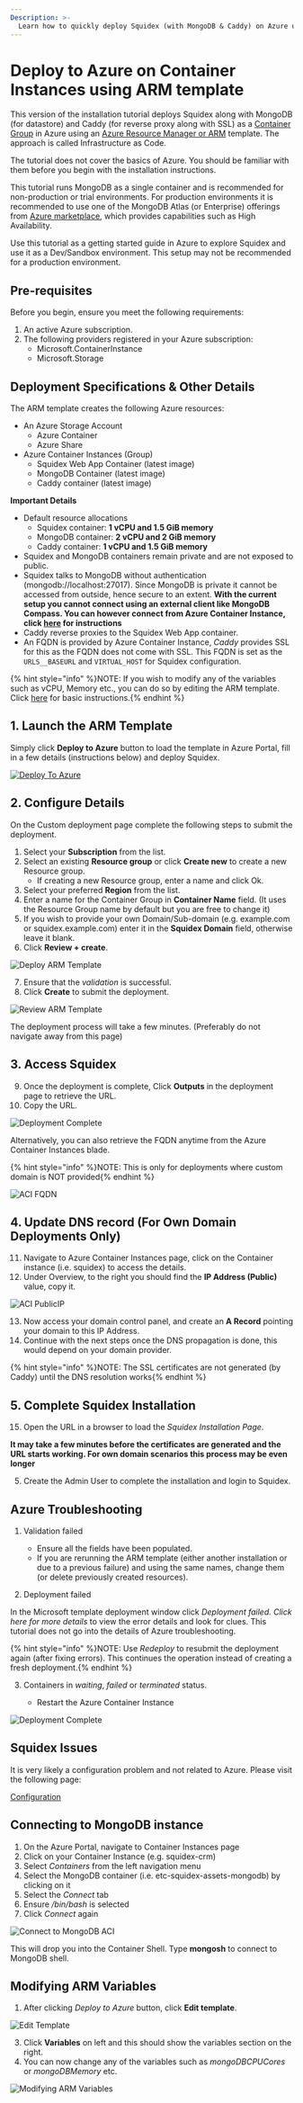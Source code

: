 ```yaml
---
Description: >-
  Learn how to quickly deploy Squidex (with MongoDB & Caddy) on Azure using Azure Container Instances Group.
---
```


# Deploy to Azure on Container Instances using ARM template

This version of the installation tutorial deploys Squidex along with MongoDB (for datastore) and Caddy (for reverse proxy along with SSL) as a [Container Group](https://learn.microsoft.com/en-us/azure/container-instances/container-instances-container-groups) in Azure using an [Azure Resource Manager or ARM](https://learn.microsoft.com/en-us/azure/azure-resource-manager/templates/overview) template. The approach is called Infrastructure as Code.

The tutorial does not cover the basics of Azure. You should be familiar with them before you begin with the installation instructions. 

This tutorial runs MongoDB as a single container and is recommended for non-production or trial environments. For production environments it is recommended to use one of the MongoDB Atlas (or Enterprise) offerings from [Azure marketplace](https://azuremarketplace.microsoft.com/en-us/marketplace/apps?search=mongodb&page=1), which provides capabilities such as High Availability.

Use this tutorial as a getting started guide in Azure to explore Squidex and use it as a Dev/Sandbox environment. This setup may not be recommended for a production environment. 

## Pre-requisites

Before you begin, ensure you meet the following requirements:

1. An active Azure subscription.
2. The following providers registered in your Azure subscription:
   * Microsoft.ContainerInstance
   * Microsoft.Storage 

## Deployment Specifications & Other Details

The ARM template creates the following Azure resources:
* An Azure Storage Account
  * Azure Container
  * Azure Share
* Azure Container Instances (Group)
  * Squidex Web App Container (latest image)
  * MongoDB Container (latest image)
  * Caddy container (latest image)

**Important Details**
  * Default resource allocations
    * Squidex container: **1 vCPU and 1.5 GiB memory**
    * MongoDB container: **2 vCPU and 2 GiB memory**
    * Caddy container: **1 vCPU and 1.5 GiB memory**
  * Squidex and MongoDB containers remain private and are not exposed to public.
  * Squidex talks to MongoDB without authentication (mongodb://localhost:27017). Since MongoDB is private it cannot be accessed from outside, hence secure to an extent. **With the current setup you cannot connect using an external client like MongoDB Compass. You can however connect from Azure Container Instance, click [here](#connecting-to-mongodb-instance) for instructions**
  * Caddy reverse proxies to the Squidex Web App container.
  * An FQDN is provided by Azure Container Instance, _Caddy_ provides SSL for this as the FQDN does not come with SSL. This FQDN is set as the `URLS__BASEURL` and `VIRTUAL_HOST` for Squidex configuration.

{% hint style="info" %}NOTE: If you wish to modify any of the variables such as vCPU, Memory etc., you can do so by editing the ARM template. Click [here](#modifying-arm-variables) for basic instructions.{% endhint %}

## 1. Launch the ARM Template

Simply click **Deploy to Azure** button to load the template in Azure Portal, fill in a few details (instructions below) and deploy Squidex.

[![Deploy To Azure](https://raw.githubusercontent.com/Azure/azure-quickstart-templates/master/1-CONTRIBUTION-GUIDE/images/deploytoazure.svg?sanitize=true)](https://portal.azure.com/#create/Microsoft.Template/uri/https%3A%2F%2Fraw.githubusercontent.com%2Fsangramrath%2Fsquidex-docs2%2Fmaster%2Fscripts%2Fsquidex-minimal-azure-arm.json)

## 2. Configure Details

On the Custom deployment page complete the following steps to submit the deployment.

1. Select your **Subscription** from the list.
2. Select an existing **Resource group** or click **Create new** to create a new Resource group.
   * If creating a new Resource group, enter a name and click Ok.
3. Select your preferred **Region** from the list.
4. Enter a name for the Container Group in **Container Name** field. (It uses the Resource Group name by default but you are free to change it)
5. If you wish to provide your own Domain/Sub-domain (e.g. example.com or squidex.example.com) enter it in the **Squidex Domain** field, otherwise leave it blank.
6. Click **Review + create**.

![Deploy ARM Template](../../../images/started/azure/squidex-arm-01.png)

7. Ensure that the _validation_ is successful.
8. Click **Create** to submit the deployment.

![Review ARM Template](../../../images/started/azure/squidex-arm-02.png)

The deployment process will take a few minutes. (Preferably do not navigate away from this page)

## 3. Access Squidex

9. Once the deployment is complete, Click **Outputs** in the deployment page to retrieve the URL.
10. Copy the URL.

![Deployment Complete](../../../images/started/azure/squidex-arm-03.png)

Alternatively, you can also retrieve the FQDN anytime from the Azure Container Instances blade. 

{% hint style="info" %}NOTE: This is only for deployments where custom domain is NOT provided{% endhint %}

![ACI FQDN](../../../images/started/azure/squidex-aci-fqdn-01.png)

## 4. Update DNS record (For Own Domain Deployments Only)

11. Navigate to Azure Container Instances page, click on the Container instance (i.e. squidex) to access the details.
12. Under Overview, to the right you should find the **IP Address (Public)** value, copy it.

![ACI PublicIP](../../../images/started/azure/squidex-aci-pip-01.png)

13. Now access your domain control panel, and create an **A Record** pointing your domain to this IP Address.
14. Continue with the next steps once the DNS propagation is done, this would depend on your domain provider.

{% hint style="info" %}NOTE: The SSL certificates are not generated (by Caddy) until the DNS resolution works{% endhint %}

## 5. Complete Squidex Installation

15. Open the URL in a browser to load the _Squidex Installation Page_.

**It may take a few minutes before the certificates are generated and the URL starts working. For own domain scenarios this process may be even longer**

5. Create the Admin User to complete the installation and login to Squidex.

## Azure Troubleshooting

1. Validation failed

   * Ensure all the fields have been populated. 
   * If you are rerunning the ARM template (either another installation or due to a previous failure) and using the same names, change them (or delete previously created resources).

2. Deployment failed

In the Microsoft template deployment window click _Deployment failed. Click here for more details_ to view the error details and look for clues. This tutorial does not go into the details of Azure troubleshooting.

{% hint style="info" %}NOTE: Use _Redeploy_ to resubmit the deployment again (after fixing errors). This continues the operation instead of creating a fresh deployment.{% endhint %}

3. Containers in _waiting_, _failed_ or _terminated_ status. 

   * Restart the Azure Container Instance

![Deployment Complete](../../../images/started/azure/squidex-aci-restart-01.png)

## Squidex Issues
It is very likely a configuration problem and not related to Azure. Please visit the following page:&#x20;

[Configuration](./configuration.md)

## Connecting to MongoDB instance

1. On the Azure Portal, navigate to Container Instances page
2. Click on your Container Instance (e.g. squidex-crm)
3. Select _Containers_ from the left navigation menu
4. Select the MongoDB container (i.e. etc-squidex-assets-mongodb) by clicking on it
5. Select the _Connect_ tab
6. Ensure _/bin/bash_ is selected
7. Click _Connect_ again

![Connect to MongoDB ACI](../../../images/started/azure/squidex-mongodb-connect-aci-01.png)

This will drop you into the Container Shell. Type **mongosh** to connect to MongoDB shell.

## Modifying ARM Variables

1. After clicking _Deploy to Azure_ button, click **Edit template**.

![Edit Template](../../../images/started/azure/squidex-edit-arm-template-01.png)

3. Click **Variables** on left and this should show the variables section on the right.
4. You can now change any of the variables such as _mongoDBCPUCores_ or _mongoDBMemory_ etc.

![Modifying ARM Variables](../../../images/started/azure/squidex-modify-arm-variables-01.png)
